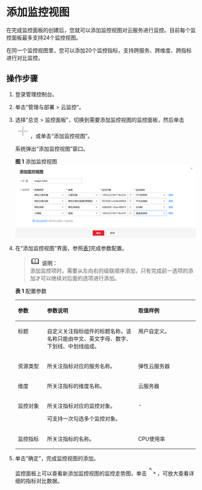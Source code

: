 # 添加监控视图<a name="ZH-CN_TOPIC_0084572190"></a>

在完成监控面板的创建后，您就可以添加监控视图对云服务进行监控。目前每个监控面板最多支持24个监控视图。

在同一个监控视图里，您可以添加20个监控指标，支持跨服务、跨维度、跨指标进行对比监控。

## 操作步骤<a name="section57517183151922"></a>

1.  登录管理控制台。
2.  单击“管理与部署 \> 云监控”。
3.  选择“总览 \> 监控面板”，切换到需要添加监控视图的监控面板，然后单击![](figures/添加.png)，或单击“添加监控视图”。

    系统弹出“添加监控视图”窗口。

    **图 1**  添加监控视图<a name="fig16478104517385"></a>  
    ![](figures/添加监控视图.png "添加监控视图")

4.  在“添加监控视图”界面，参照[表1](#table49303610201913)完成参数配置。

    >![](public_sys-resources/icon-note.gif) **说明：**   
    >添加监控项时，需要从左向右的级联顺序添加，只有完成前一选项的添加才可以继续对后面的选项进行添加。  

    **表 1**  配置参数

    <a name="table49303610201913"></a>
    <table><thead align="left"><tr id="row45163464201913"><th class="cellrowborder" valign="top" width="16.161616161616163%" id="mcps1.2.4.1.1"><p id="p40822227201913"><a name="p40822227201913"></a><a name="p40822227201913"></a><strong id="b1994854291953"><a name="b1994854291953"></a><a name="b1994854291953"></a>参数</strong></p>
    </th>
    <th class="cellrowborder" valign="top" width="50.505050505050505%" id="mcps1.2.4.1.2"><p id="p18266111201913"><a name="p18266111201913"></a><a name="p18266111201913"></a><strong id="b521920591953"><a name="b521920591953"></a><a name="b521920591953"></a>参数说明</strong></p>
    </th>
    <th class="cellrowborder" valign="top" width="33.333333333333336%" id="mcps1.2.4.1.3"><p id="p3160056201913"><a name="p3160056201913"></a><a name="p3160056201913"></a><strong id="b2010245291953"><a name="b2010245291953"></a><a name="b2010245291953"></a>取值样例</strong></p>
    </th>
    </tr>
    </thead>
    <tbody><tr id="row6669499513283"><td class="cellrowborder" valign="top" width="16.161616161616163%" headers="mcps1.2.4.1.1 "><p id="p6870278132834"><a name="p6870278132834"></a><a name="p6870278132834"></a>标题</p>
    </td>
    <td class="cellrowborder" valign="top" width="50.505050505050505%" headers="mcps1.2.4.1.2 "><p id="p19621674132834"><a name="p19621674132834"></a><a name="p19621674132834"></a>自定义关注指标组件的标题名称，该名称只能由中文、英文字母、数字、下划线、中划线组成。</p>
    </td>
    <td class="cellrowborder" valign="top" width="33.333333333333336%" headers="mcps1.2.4.1.3 "><p id="p5621072813283"><a name="p5621072813283"></a><a name="p5621072813283"></a>用户自定义。</p>
    </td>
    </tr>
    <tr id="row28440509201913"><td class="cellrowborder" valign="top" width="16.161616161616163%" headers="mcps1.2.4.1.1 "><p id="p21979859201913"><a name="p21979859201913"></a><a name="p21979859201913"></a>资源类型</p>
    </td>
    <td class="cellrowborder" valign="top" width="50.505050505050505%" headers="mcps1.2.4.1.2 "><p id="p35538154201913"><a name="p35538154201913"></a><a name="p35538154201913"></a>所关注指标对应的服务名称。</p>
    </td>
    <td class="cellrowborder" valign="top" width="33.333333333333336%" headers="mcps1.2.4.1.3 "><p id="p60018217201913"><a name="p60018217201913"></a><a name="p60018217201913"></a>弹性云服务器</p>
    </td>
    </tr>
    <tr id="row3263078104332"><td class="cellrowborder" valign="top" width="16.161616161616163%" headers="mcps1.2.4.1.1 "><p id="p48647122104335"><a name="p48647122104335"></a><a name="p48647122104335"></a>维度</p>
    </td>
    <td class="cellrowborder" valign="top" width="50.505050505050505%" headers="mcps1.2.4.1.2 "><p id="p48102820104335"><a name="p48102820104335"></a><a name="p48102820104335"></a>所关注指标的维度名称。</p>
    </td>
    <td class="cellrowborder" valign="top" width="33.333333333333336%" headers="mcps1.2.4.1.3 "><p id="p3929661417"><a name="p3929661417"></a><a name="p3929661417"></a>云服务器</p>
    </td>
    </tr>
    <tr id="row4738957214147"><td class="cellrowborder" valign="top" width="16.161616161616163%" headers="mcps1.2.4.1.1 "><p id="p5938641614154"><a name="p5938641614154"></a><a name="p5938641614154"></a>监控对象</p>
    </td>
    <td class="cellrowborder" valign="top" width="50.505050505050505%" headers="mcps1.2.4.1.2 "><p id="p4557041614154"><a name="p4557041614154"></a><a name="p4557041614154"></a>所关注指标对应的监控对象。</p>
    <p id="p15435131138"><a name="p15435131138"></a><a name="p15435131138"></a>可支持一次勾选多个监控对象。</p>
    </td>
    <td class="cellrowborder" valign="top" width="33.333333333333336%" headers="mcps1.2.4.1.3 "><p id="p21623314154"><a name="p21623314154"></a><a name="p21623314154"></a>-</p>
    </td>
    </tr>
    <tr id="row3293048201913"><td class="cellrowborder" valign="top" width="16.161616161616163%" headers="mcps1.2.4.1.1 "><p id="p65410311201913"><a name="p65410311201913"></a><a name="p65410311201913"></a>监控指标</p>
    </td>
    <td class="cellrowborder" valign="top" width="50.505050505050505%" headers="mcps1.2.4.1.2 "><p id="p63743827201913"><a name="p63743827201913"></a><a name="p63743827201913"></a>所关注指标的名称。</p>
    </td>
    <td class="cellrowborder" valign="top" width="33.333333333333336%" headers="mcps1.2.4.1.3 "><p id="p62976323201913"><a name="p62976323201913"></a><a name="p62976323201913"></a>CPU使用率</p>
    </td>
    </tr>
    </tbody>
    </table>

5.  单击“确定”，完成监控视图的添加。

    监控面板上可以查看新添加监控视图的监控走势图，单击![](figures/放大.png)，可放大查看详细的指标对比数据。


